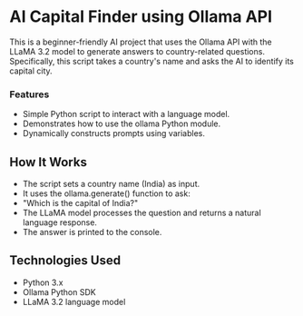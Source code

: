 # AI Capital Finder using Ollama API

This is a beginner-friendly AI project that uses the Ollama API with the LLaMA 3.2 model to generate answers to country-related questions. 
Specifically, this script takes a country's name and asks the AI to identify its capital city.

### Features
- Simple Python script to interact with a language model.
- Demonstrates how to use the ollama Python module.
- Dynamically constructs prompts using variables.

## How It Works
- The script sets a country name (India) as input.
- It uses the ollama.generate() function to ask:
- "Which is the capital of India?"
- The LLaMA model processes the question and returns a natural language response.
- The answer is printed to the console.

## Technologies Used
- Python 3.x
- Ollama Python SDK
- LLaMA 3.2 language model
